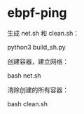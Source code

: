 # ebpf-ping

生成 net.sh 和 clean.sh：

python3 build_sh.py

创建容器，建立网络：

bash net.sh

清除创建的所有容器：

bash clean.sh